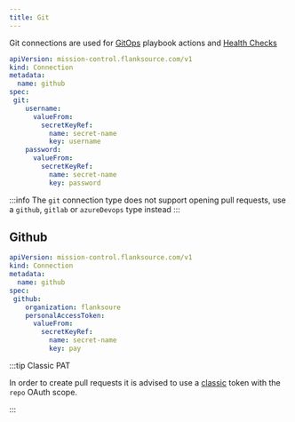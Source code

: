 ```yaml
---
title: Git
---
```


Git connections are used for [GitOps](/playbooks/actions/gitops) playbook actions and [Health Checks](/canary-checker/reference/git)


```yaml
apiVersion: mission-control.flanksource.com/v1
kind: Connection
metadata:
  name: github
spec:
 git:
    username:
      valueFrom:
        secretKeyRef:
          name: secret-name
          key: username
    password:
      valueFrom:
        secretKeyRef:
          name: secret-name
          key: password
```



:::info
The `git` connection type does not support opening pull requests, use a `github`, `gitlab` or `azureDevops` type instead
:::

## Github

```yaml
apiVersion: mission-control.flanksource.com/v1
kind: Connection
metadata:
  name: github
spec:
 github:
    organization: flanksoure
    personalAccessToken:
      valueFrom:
        secretKeyRef:
          name: secret-name
          key: pay
```


:::tip Classic PAT

In order to create pull requests it is advised to use a [classic](https://docs.github.com/en/authentication/keeping-your-account-and-data-secure/managing-your-personal-access-tokens#creating-a-personal-access-token-classic) token with the `repo` OAuth scope.

:::

